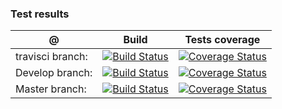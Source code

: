 ### Test results

@               | Build         | Tests coverage
----------------|-------------- | -------------
travisci branch: | [![Build Status](https://travis-ci.org/apolukhin/variant.svg?branch=travisci)](https://travis-ci.org/apolukhin/variant)  | [![Coverage Status](https://coveralls.io/repos/apolukhin/variant/badge.png?branch=travisci)](https://coveralls.io/r/apolukhin/variant?branch=travisci)
Develop branch: | [![Build Status](https://travis-ci.org/apolukhin/variant.svg?branch=develop)](https://travis-ci.org/apolukhin/variant)  | [![Coverage Status](https://coveralls.io/repos/apolukhin/variant/badge.png?branch=develop)](https://coveralls.io/r/apolukhin/variant?branch=develop)
Master branch:  | [![Build Status](https://travis-ci.org/apolukhin/variant.svg?branch=master)](https://travis-ci.org/apolukhin/variant)  | [![Coverage Status](https://coveralls.io/repos/apolukhin/variant/badge.png?branch=master)](https://coveralls.io/r/apolukhin/variant?branch=master)
